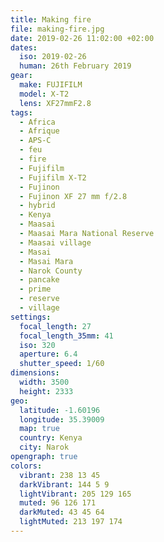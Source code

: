 ```yaml
---
title: Making fire
file: making-fire.jpg
date: 2019-02-26 11:02:00 +02:00
dates:
  iso: 2019-02-26
  human: 26th February 2019
gear:
  make: FUJIFILM
  model: X-T2
  lens: XF27mmF2.8
tags:
  - Africa
  - Afrique
  - APS-C
  - feu
  - fire
  - Fujifilm
  - Fujifilm X-T2
  - Fujinon
  - Fujinon XF 27 mm f/2.8
  - hybrid
  - Kenya
  - Maasai
  - Maasai Mara National Reserve
  - Maasai village
  - Masai
  - Masai Mara
  - Narok County
  - pancake
  - prime
  - reserve
  - village
settings:
  focal_length: 27
  focal_length_35mm: 41
  iso: 320
  aperture: 6.4
  shutter_speed: 1/60
dimensions:
  width: 3500
  height: 2333
geo:
  latitude: -1.60196
  longitude: 35.39009
  map: true
  country: Kenya
  city: Narok
opengraph: true
colors:
  vibrant: 238 13 45
  darkVibrant: 144 5 9
  lightVibrant: 205 129 165
  muted: 96 126 171
  darkMuted: 43 45 64
  lightMuted: 213 197 174
---
```



